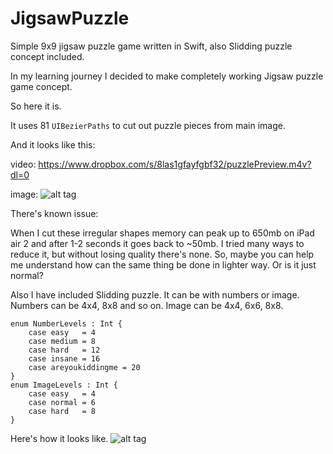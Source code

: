 # JigsawPuzzle
Simple 9x9 jigsaw puzzle game written in Swift, also Slidding puzzle concept included.

In my learning journey I decided to make completely working Jigsaw puzzle game concept.

So here it is.

It uses 81 ```UIBezierPaths``` to cut out puzzle pieces from main image.

And it looks like this:

video: https://www.dropbox.com/s/8las1gfayfgbf32/puzzlePreview.m4v?dl=0

image:
![alt tag](https://github.com/nealCeffrey/JigsawPuzzle/blob/master/screenshots/jigsaw.jpg)

There's known issue:

When I cut these irregular shapes memory can peak up to 650mb on iPad air 2 and after 1-2 seconds it goes back to ~50mb.
I tried many ways to reduce it, but without losing quality there's none.
So, maybe you can help me understand how can the same thing be done in lighter way. Or is it just normal?


Also I have included Slidding puzzle.
It can be with numbers or image.
Numbers can be 4x4, 8x8 and so on.
Image can be 4x4, 6x6, 8x8.
```
enum NumberLevels : Int {
    case easy   = 4
    case medium = 8
    case hard   = 12
    case insane = 16
    case areyoukiddingme = 20
}
enum ImageLevels : Int {
    case easy   = 4
    case normal = 6
    case hard   = 8
}

```
Here's how it looks like.
![alt tag](https://github.com/nealCeffrey/JigsawPuzzle/blob/master/screenshots/sliding.jpg)

